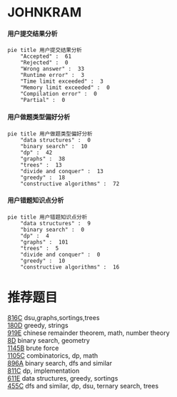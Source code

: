 # JOHNKRAM

<!-- tabs:start -->



#### **用户提交结果分析**

```mermaid
pie title 用户提交结果分析
    "Accepted" :  61
    "Rejected" :  0
    "Wrong answer" :  33
    "Runtime error" :  3
    "Time limit exceeded" :  3
    "Memory limit exceeded" :  0
    "Compilation error" :  0
    "Partial" :  0
```

#### **用户做题类型偏好分析**

```mermaid
pie title 用户做题类型偏好分析
    "data structures" :  0
    "binary search" :  10
    "dp" :  42
    "graphs" :  38
    "trees" :  13
    "divide and conquer" :  13
    "greedy" :  18
    "constructive algorithms" :  72
```
#### **用户错题知识点分析**

```mermaid
pie title 用户错题知识点分析
    "data structures" :  9
    "binary search" :  0
    "dp" :  4
    "graphs" :  101
    "trees" :  5
    "divide and conquer" :  0
    "greedy" :  10
    "constructive algorithms" :  16
```



<!-- tabs:end -->
# 推荐题目
[816C](https://codeforces.com/contest/816/problem/C)		dsu,graphs,sortings,trees		  
[180D](https://codeforces.com/contest/180/problem/D)		greedy,
                        strings		  
[919E](https://codeforces.com/contest/919/problem/E)		chinese remainder theorem,
                        math,
                        number theory		  
[8D](https://codeforces.com/contest/8/problem/D)		binary search,
                        geometry		  
[1145B](https://codeforces.com/contest/1145/problem/B)		brute force		  
[1105C](https://codeforces.com/contest/1105/problem/C)		combinatorics,
                        dp,
                        math		  
[896A](https://codeforces.com/contest/896/problem/A)		binary search,
                        dfs and similar		  
[811C](https://codeforces.com/contest/811/problem/C)		dp,
                        implementation		  
[611E](https://codeforces.com/contest/611/problem/E)		data structures,
                        greedy,
                        sortings		  
[455C](https://codeforces.com/contest/455/problem/C)		dfs and similar,
                        dp,
                        dsu,
                        ternary search,
                        trees		  
